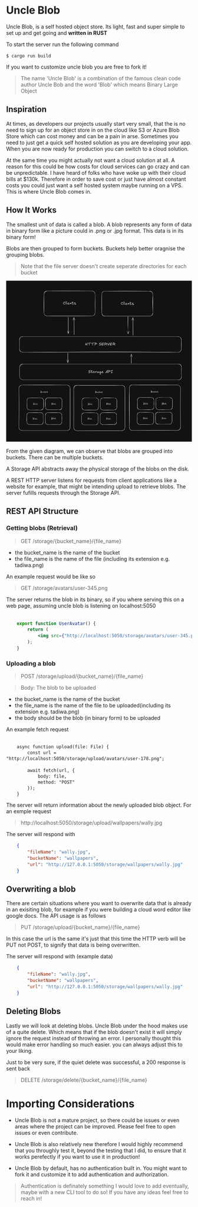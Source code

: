 # Uncle Blob

Uncle Blob, is a self hosted object store. Its light, fast and super simple to set up and get going and **written in RUST** 

To start the server run the following command

    $ cargo run build

If you want to customize uncle blob you are free to fork it!

> The name 'Uncle Blob' is a combination of the famous clean code author Uncle Bob and the word 'Blob' which means Binary Large Object

## Inspiration

At times, as developers our projects usually start very small, that the is no need to sign up for an object store in on the cloud like S3 or Azure Blob Store which can cost money and can be a pain in arse. Sometimes you need to just get a quick self hosted solution as you are developing your app. When you are now ready for production you can switch to a cloud solution.

At the same time you might actually not want a cloud solution at all. A reason for this could be how costs for cloud services can go crazy and can be unpredictable. I have heard of folks who have woke up with their cloud bills at $130k. Therefore in order to save cost or just have almost constant costs you could just want a self hosted system maybe running on a VPS. This is where Uncle Blob comes in.

## How It Works
The smallest unit of data is called a blob. A blob represents any form of data in binary form like a picture could in .png or .jpg format. This data is in its binary form!

Blobs are then grouped to form buckets. Buckets help better oragnise the grouping blobs.

> Note that the file server doesn't create seperate directories for each bucket

![alt text](image.png)

From the given diagram, we can observe that blobs are grouped into buckets. There can be multiple buckets.

A Storage API abstracts away the physical storage of the blobs on the disk.

A REST HTTP server listens for requests from client applications like a website for example, that might be intending upload to retrieve blobs. The server fufills requests through the Storage API.

## REST API Structure

### Getting blobs (Retrieval)

> GET /storage/{bucket_name}/{file_name}

- the bucket_name is the name of the bucket
- the file_name is the name of the file (including its extension e.g. tadiwa.png)

An example request would be like so

> GET /storage/avatars/user-345.png

The server returns the blob in its binary, so if you where serving this on a web page, assuming uncle blob is listening on localhost:5050


```jsx

    export function UserAvatar() {
        return (
            <img src={"http://localhost:5050/storage/avatars/user-345.png"} />
        );
    }

```

### Uploading a blob

> POST /storage/upload/{bucket_name}/{file_name}

> Body: The blob to be uploaded

- the bucket_name is the name of the bucket
- the file_name is the name of the file to be uploaded(including its extension e.g. tadiwa.png)
- the body should be the blob (in binary form) to be uploaded

An example fetch request



```tsx

    async function upload(file: File) {
        const url = "http://localhost:5050/storage/upload/avatars/user-178.png";

        await fetch(url, {
            body: file,
            method: "POST"
        });
    }

```

The server will return information about the newly uploaded blob object. For an exmple request

> http://localhost:5050/storage/upload/wallpapers/wally.jpg

The server will respond with 

``` json
    {
        "fileName": "wally.jpg",
        "bucketName": "wallpapers",
        "url": "http://127.0.0.1:5050/storage/wallpapers/wally.jpg"
    }
```

## Overwriting a blob

There are certain situations where you want to overwrite data that is already in an exisiting blob, for example if you were building a cloud word editor like google docs. The API usage is as follows

> PUT /storage/upload/{bucket_name}/{file_name}

In this case the url is the same it's just that this time the HTTP verb will be PUT not POST, to signify that data is being 
overwritten. 

The server will respond with (example data)

``` json
    {
        "fileName": "wally.jpg",
        "bucketName": "wallpapers",
        "url": "http://127.0.0.1:5050/storage/wallpapers/wally.jpg"
    }
```

## Deleting Blobs

Lastly we will look at deleting blobs. Uncle Blob under the hood makes use of a quite delete. Which means that if the blob doesn't exist it will simply ignore the request instead of throwing an error. I personally thought this would make error handling so much easier. you can always adjust this to your liking.

Just to be very sure, if the quiet delete was successful, a 200 response is sent back

> DELETE /storage/delete/{bucket_name}/{file_name}


# Importing Considerations

- Uncle Blob is not a mature project, so there could be issues or even areas where the project can be improved. Please feel free to open issues or even contribute.

- Uncle Blob is also relatively new therefore I would highly recommend that you throughly test it, beyond the testing that I did, to ensure that it works perefectly if you want to use it in production!

- Uncle Blob by default, has no authentication built in. You might want to fork it and customize it to add authentication and authorization.

> Authentication is definately something I would love to add eventually, maybe with a new CLI tool to do so! If you have any ideas feel free to reach in!